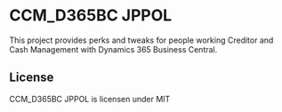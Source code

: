 # CCM_D365BC JPPOL
This project provides perks and tweaks for people working Creditor and Cash Management with Dynamics 365 Business Central.

## License
CCM_D365BC JPPOL is licensen under MIT
